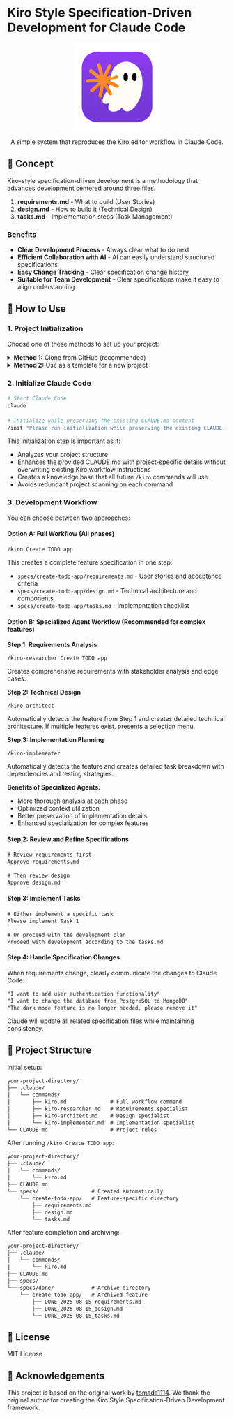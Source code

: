 # Kiro Style Specification-Driven Development for Claude Code

<div align="center">
    <img src="ICON.png" alt="Alt text" width="200" height="200">
    <p>A simple system that reproduces the Kiro editor workflow in Claude Code.</p>
</div>

## 🎯 Concept

Kiro-style specification-driven development is a methodology that advances development centered around three files.

1. **requirements.md** - What to build (User Stories)
2. **design.md** - How to build it (Technical Design)
3. **tasks.md** - Implementation steps (Task Management)

### Benefits

- **Clear Development Process** - Always clear what to do next
- **Efficient Collaboration with AI** - AI can easily understand structured specifications
- **Easy Change Tracking** - Clear specification change history
- **Suitable for Team Development** - Clear specifications make it easy to align understanding

## 🚀 How to Use

### 1. Project Initialization

Choose one of these methods to set up your project:

<details>
<summary><b>Method 1:</b> Clone from GitHub (recommended)</summary>

```bash
# Clone the repository
git clone https://github.com/bizzkoot/kiro_style_claude_code.git

# Copy required files to your project directory
cp -r kiro_style_claude_code/example-project/.claude ./
cp kiro_style_claude_code/example-project/CLAUDE.md ./

# Optional: Copy example specifications for reference
# cp -r kiro_style_claude_code/example-project/specs/* ./specs/

# Clean up
rm -rf kiro_style_claude_code
```
</details>

<details>
<summary><b>Method 2:</b> Use as a template for a new project</summary>

```bash
# Clone the repository
git clone https://github.com/bizzkoot/kiro_style_claude_code.git

# Copy the entire example project as your starting point
cp -r kiro_style_claude_code/example-project/ my-new-project/
cd my-new-project/

# Clean up
rm -rf ../kiro_style_claude_code
```
</details>

### 2. Initialize Claude Code

```bash
# Start Claude Code
claude

# Initialize while preserving the existing CLAUDE.md content
/init "Please run initialization while preserving the existing CLAUDE.md content. Add project structure details without overwriting the Kiro workflow information."
```

This initialization step is important as it:
- Analyzes your project structure
- Enhances the provided CLAUDE.md with project-specific details without overwriting existing Kiro workflow instructions
- Creates a knowledge base that all future `/kiro` commands will use
- Avoids redundant project scanning on each command

### 3. Development Workflow

You can choose between two approaches:

#### Option A: Full Workflow (All phases)
```
/kiro Create TODO app
```

This creates a complete feature specification in one step:
- `specs/create-todo-app/requirements.md` - User stories and acceptance criteria
- `specs/create-todo-app/design.md` - Technical architecture and components
- `specs/create-todo-app/tasks.md` - Implementation checklist

#### Option B: Specialized Agent Workflow (Recommended for complex features)

**Step 1: Requirements Analysis**
```
/kiro-researcher Create TODO app
```
Creates comprehensive requirements with stakeholder analysis and edge cases.

**Step 2: Technical Design**
```
/kiro-architect
```
Automatically detects the feature from Step 1 and creates detailed technical architecture. If multiple features exist, presents a selection menu.

**Step 3: Implementation Planning**
```
/kiro-implementer
```
Automatically detects the feature and creates detailed task breakdown with dependencies and testing strategies.

**Benefits of Specialized Agents:**
- More thorough analysis at each phase
- Optimized context utilization
- Better preservation of implementation details
- Enhanced specialization for complex features

#### Step 2: Review and Refine Specifications

```
# Review requirements first
Approve requirements.md

# Then review design
Approve design.md
```

#### Step 3: Implement Tasks

```
# Either implement a specific task
Please implement Task 1

# Or proceed with the development plan
Proceed with development according to the tasks.md
```

#### Step 4: Handle Specification Changes

When requirements change, clearly communicate the changes to Claude Code:

```
"I want to add user authentication functionality"
"I want to change the database from PostgreSQL to MongoDB"
"The dark mode feature is no longer needed, please remove it"
```

Claude will update all related specification files while maintaining consistency.

## 📁 Project Structure

Initial setup:
```
your-project-directory/
├── .claude/
│   └── commands/
│       ├── kiro.md              # Full workflow command
│       ├── kiro-researcher.md   # Requirements specialist
│       ├── kiro-architect.md    # Design specialist
│       └── kiro-implementer.md  # Implementation specialist
└── CLAUDE.md                    # Project rules
```

After running `/kiro Create TODO app`:
```
your-project-directory/
├── .claude/
│   └── commands/
│       └── kiro.md
├── CLAUDE.md
└── specs/                 # Created automatically
    └── create-todo-app/   # Feature-specific directory
        ├── requirements.md
        ├── design.md
        └── tasks.md
```

After feature completion and archiving:
```
your-project-directory/
├── .claude/
│   └── commands/
│       └── kiro.md
├── CLAUDE.md
├── specs/
└── specs/done/            # Archive directory
    └── create-todo-app/   # Archived feature
        ├── DONE_2025-08-15_requirements.md
        ├── DONE_2025-08-15_design.md
        └── DONE_2025-08-15_tasks.md
```

## 📝 License

MIT License

## 🙏 Acknowledgements

This project is based on the original work by [tomada1114](https://github.com/tomada1114/kiro_style_claude_code). We thank the original author for creating the Kiro Style Specification-Driven Development framework.
